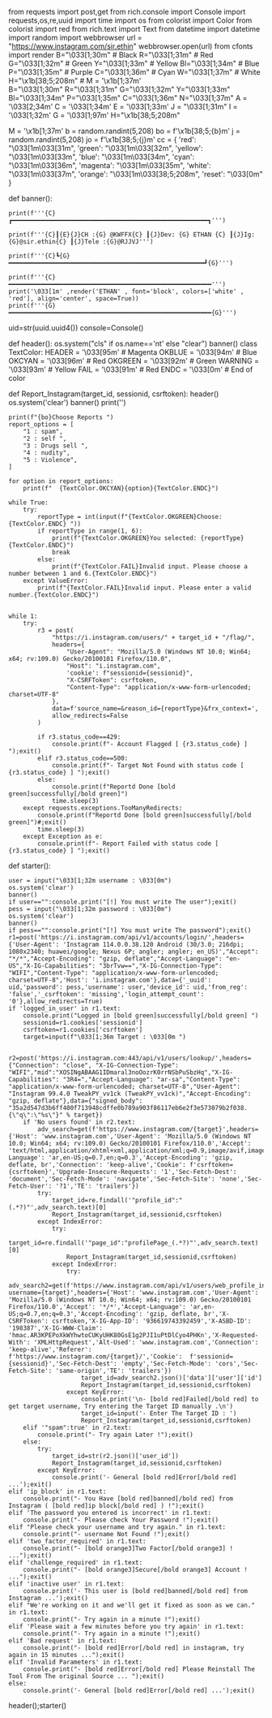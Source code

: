 from requests import post,get
from rich.console import Console
import requests,os,re,uuid
import time
import os
from colorist import Color
from colorist import red
from rich.text import Text
from datetime import datetime
import random
import webbrowser
url = "https://www.instagram.com/sir.ethin"
webbrowser.open(url)
from cfonts import render
B="\033[1;30m" # Black
R="\033[1;31m" # Red
G="\033[1;32m" # Green
Y="\033[1;33m" # Yellow
Bl="\033[1;34m" # Blue
P="\033[1;35m" # Purple
C="\033[1;36m" # Cyan
W="\033[1;37m" # White
H="\x1b[38;5;208m" #
M = '\x1b[1;37m'             
B="\033[1;30m"
R="\033[1;31m"
G="\033[1;32m"
Y="\033[1;33m"
Bl="\033[1;34m"
P="\033[1;35m"
C="\033[1;36m"
N="\033[1;37m"
A = '\033[2;34m'
C = '\033[1;34m'
E = '\033[1;33m'
J = "\033[1;31m"
I = '\033[1;32m'
G = '\033[1;97m'
H="\x1b[38;5;208m"

M = '\x1b[1;37m' 
b = random.randint(5,208)
bo = f'\x1b[38;5;{b}m'
j = random.randint(5,208)
jo = f'\x1b[38;5;{j}m'
cc = {
    'red': "\033[1m\033[31m",
    'green': "\033[1m\033[32m",
    'yellow': "\033[1m\033[33m",
    'blue': "\033[1m\033[34m",
    'cyan': "\033[1m\033[36m",
    'magenta': "\033[1m\033[35m",
    'white': "\033[1m\033[37m",
    'orange': "\033[1m\033[38;5;208m",
    'reset': "\033[0m"
}

def banner():
   

    print(f'''{C}┏━━━━━━━━━━━━━━━━━━━━━━━━━━━━━━━━━━━━━━━━━━━━━━━━━━━━━━┓''')
    
    print(f'''{C}┃{E}{J}CH :{G} @KWFFX{C} ┃{J}Dev: {G} ETHAN {C} ┃{J}Ig:{G}@sir.ethin{C} ┃{J}Tele :{G}@RJJVJ''')
    
    print(f'''{C}┗{G}━━━━━━━━━━━━━━━━━━━━━━━━━━━━━━━━━━━━━━━━━━━━━━━━━━━━━━┛{G}''')
   
    print(f'''{C}━━━━━━━━━━━━━━━━━━━━━━━━━━━━━━━━━━━━━━━━━━━━━━━━━━━━━━━━''')
    print('\033[1m' ,render('ETHAN' , font='block', colors=['white' , 'red'], align='center', space=True))
    print(f'''{G}━━━━━━━━━━━━━━━━━━━━━━━━━━━━━━━━━━━━━━━━━━━━━━━━━━━━━━━━{G}''')
    
uid=str(uuid.uuid4())
console=Console()

def header():
    os.system("cls" if os.name=='nt' else "clear")
    banner()
class TextColor:
    HEADER = '\033[95m'  # Magenta
    OKBLUE = '\033[94m'  # Blue
    OKCYAN = '\033[96m'  # Red
    OKGREEN = '\033[92m' # Green
    WARNING = '\033[93m' # Yellow
    FAIL = '\033[91m'    # Red
    ENDC = '\033[0m'     # End of color
    
    
def Report_Instagram(target_id, sessionid, csrftoken):
    header()
    os.system('clear')
    banner()
    print('')
    
    print(f"{bo}Choose Reports ")
    report_options = [
        "1 : spam",
        "2 : self ",
        "3 : Drugs sell ",
        "4 : nudity",
        "5 : Violence",
    ]
    
    for option in report_options:
        print(f"  {TextColor.OKCYAN}{option}{TextColor.ENDC}")

    while True:
        try:
            reportType = int(input(f"{TextColor.OKGREEN}Choose: {TextColor.ENDC} "))
            if reportType in range(1, 6):
                print(f"{TextColor.OKGREEN}You selected: {reportType}{TextColor.ENDC}")
                break
            else:
                print(f"{TextColor.FAIL}Invalid input. Please choose a number between 1 and 6.{TextColor.ENDC}")
        except ValueError:
            print(f"{TextColor.FAIL}Invalid input. Please enter a valid number.{TextColor.ENDC}")


    while 1:
        try:
            r3 = post(
                "https://i.instagram.com/users/" + target_id + "/flag/",
                headers={
                    "User-Agent": "Mozilla/5.0 (Windows NT 10.0; Win64; x64; rv:109.0) Gecko/20100101 Firefox/110.0",
                    "Host": "i.instagram.com",
                    'cookie': f"sessionid={sessionid}",
                    "X-CSRFToken": csrftoken,
                    "Content-Type": "application/x-www-form-urlencoded; charset=UTF-8"
                },
                data=f'source_name=&reason_id={reportType}&frx_context=',
                allow_redirects=False
            )         
            
            if r3.status_code==429:
                console.print(f"- Account Flagged [ {r3.status_code} ] ");exit()
            elif r3.status_code==500:
                console.print(f"- Target Not Found with status code [ {r3.status_code} ] ");exit()
            else:
                console.print(f"Reportd Done [bold green]successfully[/bold green]") 
                time.sleep(3)				
        except requests.exceptions.TooManyRedirects:
            console.print(f"Reportd Done [bold green]successfully[/bold green]")#;exit()
            time.sleep(3)
        except Exception as e:
            console.print(f"- Report Failed with status code [ {r3.status_code} ] ");exit()

def starter():
    
    user = input("\033[1;32m username : \033[0m")
    os.system('clear')
    banner()
    if user=="":console.print("[!] You must write The user");exit()
    pess = input("\033[1;32m password : \033[0m")
    os.system('clear')
    banner()
    if pess=="":console.print("[!] You must write The password");exit()
    r1=post('https://i.instagram.com/api/v1/accounts/login/',headers={'User-Agent': 'Instagram 114.0.0.38.120 Android (30/3.0; 216dpi; 1080x2340; huawei/google; Nexus 6P; angler; angler; en_US)',"Accept": "*/*","Accept-Encoding": "gzip, deflate","Accept-Language": "en-US","X-IG-Capabilities": "3brTvw==","X-IG-Connection-Type": "WIFI","Content-Type": "application/x-www-form-urlencoded; charset=UTF-8",'Host': 'i.instagram.com'},data={'_uuid': uid,'password': pess,'username': user,'device_id': uid,'from_reg': 'false','_csrftoken': 'missing','login_attempt_count': '0'},allow_redirects=True)
    if 'logged_in_user' in r1.text:
        console.print("Logged in [bold green]successfully[/bold green] ")
        sessionid=r1.cookies['sessionid']
        csrftoken=r1.cookies['csrftoken']
        target=input(f"\033[1;36m Target : \033[0m ") 

        r2=post('https://i.instagram.com:443/api/v1/users/lookup/',headers={"Connection": "close", "X-IG-Connection-Type": "WIFI","mid":"XOSINgABAAG1IDmaral3noOozrK0rrNSbPuSbzHq","X-IG-Capabilities": "3R4=","Accept-Language": "ar-sa","Content-Type": "application/x-www-form-urlencoded; charset=UTF-8","User-Agent": "Instagram 99.4.0 TweakPY_vv1ck (TweakPY_vv1ck)","Accept-Encoding": "gzip, deflate"},data={"signed_body": "35a2d547d3b6ff400f713948cdffe0b789a903f86117eb6e2f3e573079b2f038.{\"q\":\"%s\"}" % target})
        if 'No users found' in r2.text:
            adv_search=get(f'https://www.instagram.com/{target}',headers={'Host': 'www.instagram.com','User-Agent': 'Mozilla/5.0 (Windows NT 10.0; Win64; x64; rv:109.0) Gecko/20100101 Firefox/110.0','Accept': 'text/html,application/xhtml+xml,application/xml;q=0.9,image/avif,image/webp,*/*;q=0.8','Accept-Language': 'ar,en-US;q=0.7,en;q=0.3','Accept-Encoding': 'gzip, deflate, br','Connection': 'keep-alive','Cookie': f'csrftoken={csrftoken}','Upgrade-Insecure-Requests': '1','Sec-Fetch-Dest': 'document','Sec-Fetch-Mode': 'navigate','Sec-Fetch-Site': 'none','Sec-Fetch-User': '?1','TE': 'trailers'})
            try:
                target_id=re.findall('"profile_id":"(.*?)"',adv_search.text)[0]
                Report_Instagram(target_id,sessionid,csrftoken)
            except IndexError:
                try:
                    target_id=re.findall('"page_id":"profilePage_(.*?)"',adv_search.text)[0]
                    Report_Instagram(target_id,sessionid,csrftoken)
                except IndexError:
                    try:
                        adv_search2=get(f'https://www.instagram.com/api/v1/users/web_profile_info/?username={target}',headers={'Host': 'www.instagram.com','User-Agent': 'Mozilla/5.0 (Windows NT 10.0; Win64; x64; rv:109.0) Gecko/20100101 Firefox/110.0','Accept': '*/*','Accept-Language': 'ar,en-US;q=0.7,en;q=0.3','Accept-Encoding': 'gzip, deflate, br','X-CSRFToken': csrftoken,'X-IG-App-ID': '936619743392459','X-ASBD-ID': '198387','X-IG-WWW-Claim': 'hmac.AR3KPEPoXkWYhwtoCUKyUHK80GsE1g2PJI1uPtDlCyo4PHKn','X-Requested-With': 'XMLHttpRequest','Alt-Used': 'www.instagram.com','Connection': 'keep-alive','Referer': f'https://www.instagram.com/{target}/','Cookie':  f'sessionid={sessionid}','Sec-Fetch-Dest': 'empty','Sec-Fetch-Mode': 'cors','Sec-Fetch-Site': 'same-origin','TE': 'trailers'})
                        target_id=adv_search2.json()['data']['user']['id']
                        Report_Instagram(target_id,sessionid,csrftoken)
                    except KeyError:
                        console.print('\n- [bold red]Failed[/bold red] to get target username, Try entering the Target ID manually .\n')
                        target_id=input('- Enter The Target ID : ')
                        Report_Instagram(target_id,sessionid,csrftoken)
        elif '"spam":true' in r2.text:
            console.print("- Try again Later !");exit()
        else:
            try:
                target_id=str(r2.json()['user_id'])
                Report_Instagram(target_id,sessionid,csrftoken)
            except KeyError:
                console.print('- General [bold red]Error[/bold red] ...');exit() 
    elif 'ip_block' in r1.text:
        console.print("- You Have [bold red]banned[/bold red] from Instagram ( [bold red]ip block[/bold red] ) !");exit()
    elif 'The password you entered is incorrect' in r1.text:
        console.print("- Please check Your Password !");exit()
    elif "Please check your username and try again." in r1.text:
        console.print("- username Not Found !");exit()
    elif 'two_factor_required' in r1.text:
        console.print("- [bold orange3]Two Factor[/bold orange3] ! ...");exit()
    elif 'challenge_required' in r1.text:
        console.print("- [bold orange3]Secure[/bold orange3] Account ! ...");exit()
    elif 'inactive user' in r1.text:
        console.print('- This user is [bold red]banned[/bold red] from Instagram ...');exit()
    elif "We're working on it and we'll get it fixed as soon as we can." in r1.text:
        console.print("- Try again in a minute !");exit()
    elif 'Please wait a few minutes before you try again' in r1.text:
        console.print("- Try again in a minute !");exit()
    elif 'Bad request' in r1.text:
        console.print("- [bold red]Error[/bold red] in instagram, try again in 15 minutes ...");exit()
    elif 'Invalid Parameters' in r1.text:
        console.print("- [bold red]Error[/bold red] Please Reinstall The Tool From The original Source ... ");exit()
    else:
        console.print('- General [bold red]Error[/bold red] ...');exit()    



header();starter()
